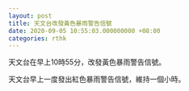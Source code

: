```yaml
---
layout: post
title: 天文台改發黃色暴雨警告信號
date: 2020-09-05 10:55:03.000000000 +08:00
categories: rthk
---
```


天文台在早上10時55分，改發黃色暴雨警告信號。

天文台早上一度發出紅色暴雨警告信號，維持一個小時。
